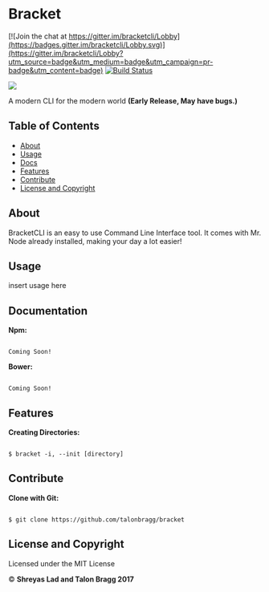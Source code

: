 # Bracket

[![Join the chat at https://gitter.im/bracketcli/Lobby](https://badges.gitter.im/bracketcli/Lobby.svg)](https://gitter.im/bracketcli/Lobby?utm_source=badge&utm_medium=badge&utm_campaign=pr-badge&utm_content=badge)
[![Build Status](https://travis-ci.org/talonbragg/bracket.svg?branch=master)](https://travis-ci.org/talonbragg/bracket)

<img src="bracketlogo.png">

A modern CLI for the modern world
**(Early Release, May have bugs.)**

## Table of Contents
- <a href="#about">About</a>
- <a href="#usage">Usage</a>
- <a href="#docs">Docs</a>
- <a href="#feat">Features</a>
- <a href="#cont">Contribute</a>
- <a href="#l">License and Copyright</a>

<a name="about"></a>
## About

BracketCLI is an easy to use Command Line Interface tool. It comes with Mr. Node already installed, making your day a lot easier!

<a name="usage"></a>
## Usage

insert usage here

<a name="docs"></a>
## Documentation

**Npm:** 

```shell

Coming Soon!

```

**Bower:** 

```shell

Coming Soon!

```

<a name="feat"></a>
## Features

**Creating Directories:** 

```shell

$ bracket -i, --init [directory]

```

<a name="cont"></a>
## Contribute

**Clone with Git:** 

```shell

$ git clone https://github.com/talonbragg/bracket

```

<a name="l"></a>
## License and Copyright

Licensed under the MIT License

:copyright: **Shreyas Lad and Talon Bragg 2017**

